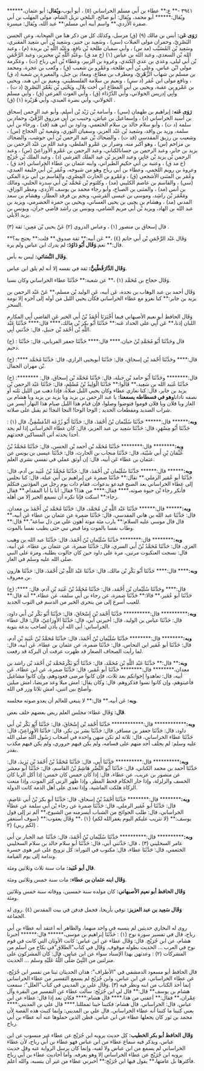 ٣٩٤١ -** ع:** عطاء بن أَبي مسلم الخراساني (٥) ، أبو أيوب،**ويُقال:** أبو عثمان،****** ويُقال:****** أبو محمد، ويُقال: أبو صالح، البلخي نزيل الشام، مولى المهلب بن أَبي صفرة الأزدي،** واسم أبيه أبي مسلم:** عبد الله، ويُقال: ميسرة.

**رَوَى عَن:** أنس بن مالك (٩) (ق) مرسل، وكذلك كل من ذكر هنا من الصحابة، وعن الحسن البَصْرِيّ، وحمران مولى العبلات (سي) ، وسَعِيد بن جبير، وسَعِيد بْن أَبي سَعِيد المقبري، وسَعِيد بْن المُسَيَّب (مد س) ، وأبي سفيان طلحة بْن نافع، وعَبْد اللَّهِ بْن بريدة (م) ، وعبد الله بْن السعدي، وعبد الله بن عباس (١) (خ مد ق) ،وعَبْدِ اللَّهِ بْن محيريز، وعبد الرَّحْمَنِ بْن أَبي ليلى، وعدي بن عدي الكندي، وعروة بن الزبير، وعطاء بْن أَبي رباح (ت) ، وعكرمة مولى ابْن عباس، وعلى بْن أَبي طلحة، وعَمْرو بن شعيب (ق) ، وكعب بن عجرة، ومحمد بن مسلم بن شهاب الزُّهْرِيّ، ومطرف بن مطاع، ومعاذ بن جبل، والمغيرة بن شعبة (د ق) ، ونافع مولى ابن عُمَر (د سي) ، ونعيم بن سلامة الفلسطيني، ونعيم بن أَبي هند، ويحيى بن عَمْرو بن عقبة، ويحيى بن أَبي المطاع ابن أخت بلال، ويَحْيَى بْن يَعْمَُرَ البَصْرِيّ (د ت) ، وأَبِي إدريس الخولاني، وأَبي الدَّرْدَاء (ق) ، وأبي الغوث الفرعي (ق) ، وأبي مسلم الخولاني، وأبي نضرة العبدي، وأبي هُرَيْرة (١) (ق) .

**رَوَى عَنه:** إبراهيم بن طهمان (سي) ، وأسامة بْن زَيْد بْن أسلم، وأبو عبد الرحمن إسحاق بن أسيد الخراساني (د) ، وإسماعيل بن عياش، وحبيب بن أَبي مرزوق الرَّقِّيّ، وحماد بن سلمة (د ت) ، وأبو سلام خالد بن سلام الخثعمي، وداود بن أَبي هند (قد) ، ورجاء بن أَبي سلمة، وزيد بن واقد، وسَعِيد بْن عَبْد العزيز، وسفيان الثوري، وشعبة بْن الحجاج (س) ، وشعيب بن رزيق المقدسي (قد ت) ، والضحاك بْن عبد الرحمن بْن أَبي حوشب، والضحاك بن مزاحم (س) ، وهو أكبر منه، وضرار بن عَمْرو الملطي، وعبد الله بن عَبْد الرحمن بن يزيد بن جابر، وعبد الرحمن بن حسانالكناني، وعبد الرحمن بن عَمْرو الأَوزاعِيّ (س) ، وعبد الرحمن بْن يزيد بْن جَابِر، وعبد العزيز بْن عبد الملك القرشي (د) ، وعبد الملك بْن جُرَيْج (خ مد ق) ، وعتبة بن أَبي حكيم الطبراني، وابنه عثمان بن عطاء الخراساني (خد ق) ، وعروة بن رويم اللخمي، وعطاء بن أَبي رباح وهو من شيوخه، وعُمَر بْن أَبي خليفة العبدي، وعُمَر بن المثنى الأشجعي (ق) ، وعَمْرو بن الحارث المِصْرِي، والقاسم بن أَبي بزة المكي (سي) ، والقاسم بن عاصم الكليبي (مد) ، وكلثوم بْن مُحَمَّد بْن أَبي سدرة الحلبي، ومالك بن أنس (مد) ، والمثنى بن الصباح، وأبو رجاء محمد بن يوسف الأزدي، ومطر الوراق، ومَعْمَر بْن راشِد، وموسى بن عيسى القرشي، ونجم بن فرقد العطار، وهشام بن سعد المدني (مد) ، وهشام بن يحيى بن يحيى الغساني، ويحيى بن حمزة الحضرمي، ويزيد بن عبد الله بن الهاد، ويزيد بْن أَبي مريم الشامي، ويونس بن راشد قاضي حران، ويونس بن يزيد الأيلي.

قال إسحاق بن منصور (١) ، وعباس الدروي (٢) عَنْ يحيى بْن مَعِين: ثقة (٣) .

وَقَال عَبْد الرَّحْمَنِ بْن أَبي حاتم (٤) ،** عَن أبيه:** ثقة صدوق.** قلت:** يحتج به؟** قال:** نعم.**وَقَال أَبُو دَاوُدَ:** لم يدرك ابن عباس ولم يره.

**وَقَال النَّسَائي:** ليس به بأس.

**وَقَال الدَّارَقُطْنِيُّ:** ثقة في نفسه إلا أنه لم يلق ابن عباس.

وَقَال حجاج بن مُحَمَّد (١) ،** عن شعبة:** حَدَّثَنَا عطاء الخراساني وكان نسيا.

وَقَال أحمد بن عبد الوهاب بن نجدة، عَن أبيه، عَنِ الوليد بْن مسلم،** عَنْ عَبْد الرحمن بن يزيد بن جابر:** كنا نغزو مع عطاء الخراساني فكان يحيي الليل من أوله إلى آخره إلا نومة السحر.

وَقَال الحافظ أبو نعيم الأصبهاني فيما أَخْبَرَنَا أَحْمَدُ بْنُ أَبي الخير عَنِ القاضي أَبِي المكارم اللبان إذنا،** عَن أَبِي على الحداد عَنه:** حَدَّثَنَا أَبُو بكر بْن مالك،**** قال:**** حَدَّثَنَا عَبْد اللَّهِ بْن أَحْمَد بْن حنبل، قال: حَدَّثني أَبِي.

(ح) : قال وحَدَّثَنَا أَبُو مُحَمَّدِ بْنُ حيان،**** قال:**** حَدَّثَنَا جعفر الفريابي، قال: حَدَّثَنَا دحيم.

(ح) :**** قال:**** وحَدَّثَنَا أَحْمَد بْن إسحاق، قال: حَدَّثَنَا أبويحيى الرازي، قال: حَدَّثَنَا مُحَمَّد بْن مهران الجمال.

(ح) :******** قال:******** وحَدَّثَنَا أَبُو حامد بْن جبلة، قال: حَدَّثَنَا مُحَمَّد بْن إسحاق، قال: حَدَّثَنَا عُبَيد الله بن سَعِيد،** قَالُوا:** حَدَّثَنَا الْوَلِيدُ بْنُ مُسْلِمٍ، قال: حَدَّثَنَا عَبْد الرحمن بْن يزيد بن جابر، قال: كنا نغازي عطاء وكان يحيي الليل صلاة، فإذا ذهب من الليل ثلثه أو نصفه نادانا**وهو في فسطاطه يسمعنا:** يا عبد الرحمن بن يزيد ويا يزيد بن يزيد ويا هشام بن الغاز ويا فلان ويا فلان قوموا فتوضوا وصلوا، فإن قيام هذا الليل صيام هذا النهار أيسر من شراب الصديد ومقطعات الحديد ; الوحا الوحا! النجا النجا! ثم يقبل على صلاته.

**وبه:******** قال:****** حَدَّثَنَا سُلَيْمان بْنُ أَحْمَدَ، قال: حَدَّثَنَا أَبُو زُرْعَة الدِّمَشْقِيُّ، قال (١) : حَدَّثَنَا أَبُو مِسْهَرٍ، قال: حَدَّثَنَا سَعِيد بن عبد العزيز، قال: كان عطاء الخراساني إذا لم يجد أحدا يحدثه أتى المساكين فحدثهم.

**وبه:********** قال:******** حَدَّثَنَا مُحَمَّد بْن أحمد بْن الحسن، قال: حَدَّثَنَا مُحَمَّدُ بْنُ عُثْمَانَ بْنِ أَبي شَيْبَة، قال: حَدَّثَنَا منجاب بن الحارث، قال: حَدَّثَنَا عيسى بن يونس عن عثمان بن عطاء عَن أبيه، قال: إن أوثق عملي في نفسي نشري العلم.

**وبه:******** قال:****** حَدَّثَنَا سُلَيْمان بْن أَحْمَدَ، قال: حَدَّثَنَا مُحَمَّدُ بْنُ عُبَيد بن آدم، قال: حَدَّثَنَا أبو عُمَير الرملي.** تقال:** حَدَّثَنَا ضمرة عن إبراهيم بن أَبي عبلة، قال: كنا نجلس إلى عطاء الخراساني بعد الصبح فيدعو بدعوات، فقام ذات يوم رجل من المؤذنين فتكلم فأنكر رجاء بْن حيوة صوته،**** فقال:**** من هذا؟ فقال: أنا يا أبا المقدام.** فقال رجاء:** اسكت فإنا نكره أن نسمع الخير إلا من أهله.

**وبه:******** قال:****** حَدَّثَنَا عَبْد اللَّهِ بْن مُحَمَّد، قال: حَدَّثَنَا مُحَمَّد بْن أَحْمَدَ بن معدان. قال: حَدَّثَنَا عبد الله بن هاني المقدسي، قال: حَدَّثَنَا ضمرة عن عثمان بن عطاء عَن أبيه،** قال قال موسى عليه السلام:** يارب مئة موتة أهون علي من ذل ساعة".** قال:** وطاب نفسا بالموت وما قبض نبي حتى يطيب نفسا بالموت.

**وبه:********** قال:******** حَدَّثَنَا سُلَيْمان بْنُ أَحْمَدَ، قال: حَدَّثَنَا عبد الله بن وهيب الغزي، قال: حَدَّثَنَا مُحَمَّدُ بْنُ أَبي السري، قال: حَدَّثَنَا ضمرة، عن عثمان بن عطاء، عَن أبيه، قال: نسجت العنكبوت مرتين، مرة على داود حين كان جالوت يطلبه، ومرة على النبي صلى الله عليه وسلم في الغار.

**وبه:****** قال:**** حَدَّثَنَا أَبُو بَكْرِ بْن مالك، قال: حَدَّثَنَا عَبْد اللَّهِ بْن أَحْمَدَ، قال: حَدَّثَنَا هارون بن معروف.

(ح) :**** قال:**** وحَدَّثَنَا سُلَيْمان بْن أَحْمَد، قال: حَدَّثَنَا مُحَمَّدُ بْنُ عُبَيد بْنِ آدم، قال: حَدَّثَنَا أبو عُمَير،** قالا:** حَدَّثَنَا ضمرة، عن رجاء بن أَبي سلمة، عن عطاء،** أنه قال:** للعيب أسرع إلى من يتحرى الخير من الدسم في الثوب الجديد.

**وبه:************ قال:********** حَدَّثَنَا أَحْمَد بْن إِسْحَاقَ، قال: حَدَّثَنَا أَبُو بَكْر بْن أَبي داود، قال: حَدَّثَنَا عباس بن الوليد، قال: أخبرني أبي، قال: حَدَّثَنَا الأَوزاعِيّ، قال: قال عطاء الخراساني: أبى الله أن يأذن لصاحب بدعة بتوبة.

**وبه:********** قال:******** حَدَّثَنَا سُلَيْمان بْنُ أَحْمَدَ، قال: حَدَّثَنَا مُحَمَّدُ بْنُ عُبَيد بْنِ آدم، قال: حَدَّثَنَا أبو عُمَير ابن النحاس، قال: حَدَّثَنَا ضمرة، عن عثمان بن عطاء، عَن أبيه، قال: لما رأيت الصحاف الصغار قد ظهرت عرفت أن البركة قد رفعت.

**وبه:**** قال:** حَدَّثَنَا عَبْد اللَّهِ بْن مُحَمَّد، قال: حَدَّثَنَا أَبُو بَكْرمُحَمَّد بْن أَحْمَد بْن راشد بن معدان،******** قال:******** حَدَّثَنَا أبو عُمَير، قال: حَدَّثَنَا ضمرة، عن ابن عطاء، عَن أبيه، قال: تعاهدوا إخوانكم بعد ثلاث، فإن كانوا مرضى فعودوهم، وإن كانوا مشاغيل فأعينوهم، وإن كانوا نسوا فذكروهم. قال: وكان يقال: امش ميلا وعد مريضا، امش ميلين وأصلح بين اثنين، امش ثلاثا وزر في الله.

**وبه:** عَن أبيه،** قال:** لا ينبغي للعالم أن يعدو صوته مجلسه.

**قال:** وَقَال عطاء: مجلس العلم ريض بعضهم خلف بعض.

**وبه:************** قال:************ حَدَّثَنَا أَحْمَد بْن إِسْحَاقَ، قال: حَدَّثَنَا أَبُو بَكْر بْن أَبي داود، قال: حَدَّثَنَا جعفر بن مسافر، قال: حَدَّثَنَا بشر بن بكر، قال: حَدَّثَنَا الأَوزاعِيّ، قال: حَدَّثَنَا عطاء الخراساني، قال: ثلاثة لم تكن منهن واحدة في أصحاب رَسُول اللَّهِ صلى الله عليه وسلم: لم يحلف أحد منهم على قسامه، ولم يكن فيهم حروري، ولم يكن فيهم مكذب بقدر.

**وبه:************ قال:********** حَدَّثَنَا أَبِي، قال: حَدَّثَنَا مُحَمَّدُ بْنُ أَحْمَدَ بْنِ يَزِيدَ، قال: حَدَّثَنَا أحمد بن محمد الكناني، قال: حَدَّثَنَا أَبُو النَّضْرِ هَاشِمُ بْنُ القاسم، قال: حَدَّثَنَا أبو معشر عن منصور بن عريب، عن عطاء، قال: إذا كان خمس كان خمس: إذا أكل الربا كان الخسف والزلزلة، وإذا جار الحكام قحط المطر، وإذا ظهر الزنى كثر الموت، وإذا منعت الزكاة هلكت الماشية، وإذا تعدي على أهل الذمة كانت الدولة.

**وبه:********** قال:******** حَدَّثَنَا أَحْمَدُ بْنُ إسحاق، قال: حَدَّثَنَا أبو بكر بْنُ أَبي عَاصِمٍ، قال: حَدَّثَنَا أبو عُمَير الرملي، قال: حَدَّثَنَا ضمرة عن رجاء بْن أَبي سلمة عن عطاء الخراساني، قال: طلب الحوائج من الشباب أيسرمنه من الشيوخ،** ألم تر إلى قول يوسف:** {لا تثريب عليكم اليوم يغفرالله لكم) {١) ،** وَقَال يعقوب:** {سوف أستغفر لكم ربي) {٢) .

**وبه:************ قال:********** حَدَّثَنَا سُلَيْمان بْنُ أَحْمَدَ، قال: حَدَّثَنَا عبد الجبار بن أَبي عامر السحليني (٣) ، قال: حَدَّثني أبي، قال: حَدَّثَنَا أبو سلام خالد بن سلام السحليني الخثعمي، قال: حَدَّثَنَا عطاء، قال: مكتوب في التوراة: كل تزويج على غير هوى حسرة وندامة إلى يوم القيامة.

**قال أبو عُبَيد:** مات سنة ثلاث وثلاثين ومئة.

**وَقَال ابنه عثمان بن عطاء:** مات سنة خمس وثلاثين ومئة.

**وَقَال الحافظ أبو نعيم الأصبهاني:** كان مولده سنة خمسين، ووفاته سنة خمس وثلاثين ومئة.

**وَقَال سَعِيد بن عبد العزيز:** توفي بأريحا، فحمل فدفن في بيت المقدس (٤) .روى له الجماعة.

روى له البخاري حديثين لم ينسبه في واحد منهما، والظاهر أنه اعتقد أنه عطاء بن أَبي رباح، قال في تفسير سورة نوح (١) : حَدَّثَنَا إبراهيم بن موسى،****** قال:****** أخبرنا هشام، عن ابن جُرَيْج. قال: وَقَال عطاء عن ابن عباس: كانت الأوثان التي كانت في قوم نوح في العرب ... الحديث بطوله موقوف. وَقَال في كتاب"الطلاق"في نكاح من أسلم من المشركات (٢) : وعدتهن بهذا الإسناد سواء عن ابن عباس، قال: كان المشركون على منزلتين من النَّبِيّ صَلَّى اللَّهُ عَلَيْهِ وسلم ... الحديث.

قال الحافظ أبو مسعود الدمشقي في "الأطراف": هذان الحديثان ثبتا من تفسر ابن جُرَيْج، عن عطاء الخراساني، عن ابن عباس، وابن جُرَيْج لم يسمع التفسير من عطاء الخراساني إنما أخذ الكتاب من ابنه ونظر فيه (٣) .وَقَال علي بن المديني في كتاب"العلل": سمعت هشام بن يوسف** قال:** قال لي ابن جُرَيْج: سألت عطاء عن التفسير من البقرة وآل عِمْران،** فقال:** أعفني من هذا.**** قال هشام:**** فكان بعد إذا قال: عطاء عن ابن عباس، قال: الخراساني. قال هشام: فكتبنا حينا ثممللنا.**** قال علي بن المديني:**** يعني كتبنا ما كتبنا أنه عطاء الخراساني. قال علي بن المديني: وإنما كتبت هذه القصة لأن محمد بن ثور كان يجعلها عطاء عن ابن عباس، فظن الذين حملوها عنه أنه عطاء بن أَبي رباح.

**وَقَال الحافظ أبو بكر الخطيب:** كل حديث يرويه ابن جُرَيْج عن عطاء غير منسوب عن ابن عباس، ويذكر فيه سماع عطاء من ابن عباس فهو عطاء بن أَبي رباح، لأن عطاء الخراساني لم يسمع من ابن عباس ولا لقيه، وإنما كان يرسل الرواية عنه وقل حديث يرويه ابن جُرَيْج عن عطاء الخراساني إلا وهو يعرفه. وأما أحاديث عطاء بن أَبي رباح فأكثرها بل عامتها،** يقول فيها ابن جُرَيْج:** أخبرني عطاء من غير أن ينسبه، والله أعلم.